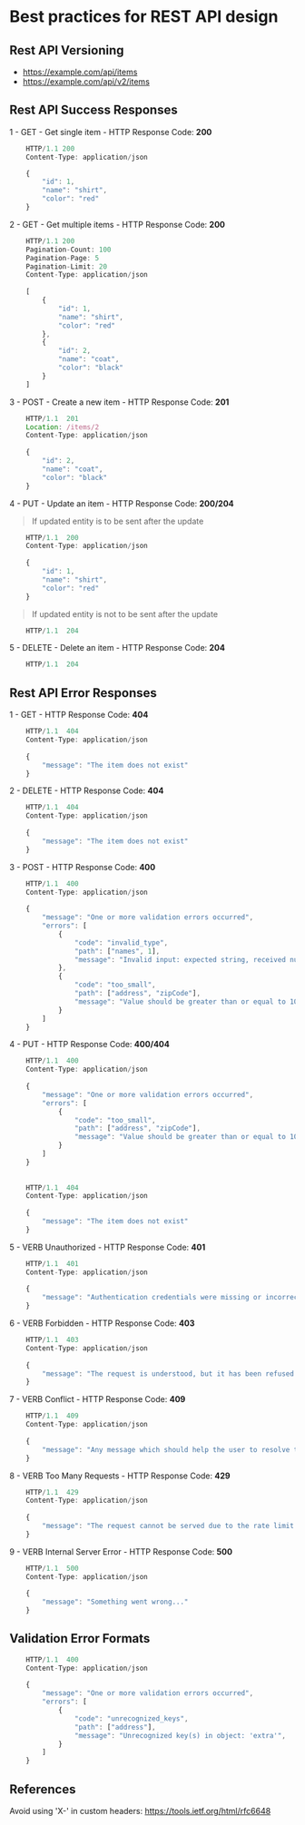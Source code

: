 # Best practices for REST API design

## Rest API Versioning

- <https://example.com/api/items>
- <https://example.com/api/v2/items>

## Rest API Success Responses

1 - GET - Get single item - HTTP Response Code: **200**

```javascript
    HTTP/1.1 200
    Content-Type: application/json

    {
        "id": 1,
        "name": "shirt",
        "color": "red"
    }
```

2 - GET - Get multiple items - HTTP Response Code: **200**

```javascript
    HTTP/1.1 200
    Pagination-Count: 100
    Pagination-Page: 5
    Pagination-Limit: 20
    Content-Type: application/json
    
    [
        {
            "id": 1,
            "name": "shirt",
            "color": "red"
        },
        {
            "id": 2,
            "name": "coat",
            "color": "black"
        }
    ]
```

3 - POST - Create a new item - HTTP Response Code: **201**

```javascript
    HTTP/1.1  201
    Location: /items/2
    Content-Type: application/json
 
    {
        "id": 2,
        "name": "coat",
        "color": "black"
    }
```

4 - PUT - Update an item - HTTP Response Code: **200/204**

> If updated entity is to be sent after the update

```javascript
    HTTP/1.1  200
    Content-Type: application/json
 
    {
        "id": 1,
        "name": "shirt",
        "color": "red"
    }
```

> If updated entity is not to be sent after the update

```javascript
    HTTP/1.1  204
```

5 - DELETE - Delete an item - HTTP Response Code: **204**

```javascript
    HTTP/1.1  204
```

## Rest API Error Responses

1 - GET - HTTP Response Code: **404**

```javascript
    HTTP/1.1  404
    Content-Type: application/json
 
    {
        "message": "The item does not exist"
    }
```

2 - DELETE - HTTP Response Code: **404**

```javascript
    HTTP/1.1  404
    Content-Type: application/json
 
    {
        "message": "The item does not exist"
    }
```

3 - POST -  HTTP Response Code: **400**

```javascript
    HTTP/1.1  400
    Content-Type: application/json
    
    {
        "message": "One or more validation errors occurred",
        "errors": [
            {
                "code": "invalid_type",
                "path": ["names", 1],
                "message": "Invalid input: expected string, received number",
            },
            {
                "code": "too_small",
                "path": ["address", "zipCode"],
                "message": "Value should be greater than or equal to 10000",
            }
        ]
    }
```

4 - PUT -  HTTP Response Code: **400/404**

```javascript
    HTTP/1.1  400
    Content-Type: application/json
    
    {
        "message": "One or more validation errors occurred",
        "errors": [
            {
                "code": "too_small",
                "path": ["address", "zipCode"],
                "message": "Value should be greater than or equal to 10000",
            }
        ]
    }
    
    
    HTTP/1.1  404
    Content-Type: application/json
 
    {
        "message": "The item does not exist"
    }
```

5 - VERB Unauthorized - HTTP Response Code: **401**

```javascript
    HTTP/1.1  401
    Content-Type: application/json
 
    {
        "message": "Authentication credentials were missing or incorrect"
    }
```

6 - VERB Forbidden - HTTP Response Code: **403**

```javascript
    HTTP/1.1  403
    Content-Type: application/json
 
    {
        "message": "The request is understood, but it has been refused or access is not allowed"
    }
```

7 - VERB Conflict - HTTP Response Code: **409**

```javascript
    HTTP/1.1  409
    Content-Type: application/json
 
    {
        "message": "Any message which should help the user to resolve the conflict"
    }
```

8 - VERB Too Many Requests - HTTP Response Code: **429**

```javascript
    HTTP/1.1  429
    Content-Type: application/json
 
    {
        "message": "The request cannot be served due to the rate limit having been exhausted for the resource"
    }
```

9 - VERB Internal Server Error - HTTP Response Code: **500**

```javascript
    HTTP/1.1  500
    Content-Type: application/json
 
    {
        "message": "Something went wrong..."
    }
```

## Validation Error Formats

```javascript
    HTTP/1.1  400
    Content-Type: application/json
    
    {
        "message": "One or more validation errors occurred",
        "errors": [
            {
                "code": "unrecognized_keys",
                "path": ["address"],
                "message": "Unrecognized key(s) in object: 'extra'",
            }
        ]
    }
```

## References

Avoid using 'X-' in custom headers: <https://tools.ietf.org/html/rfc6648>
